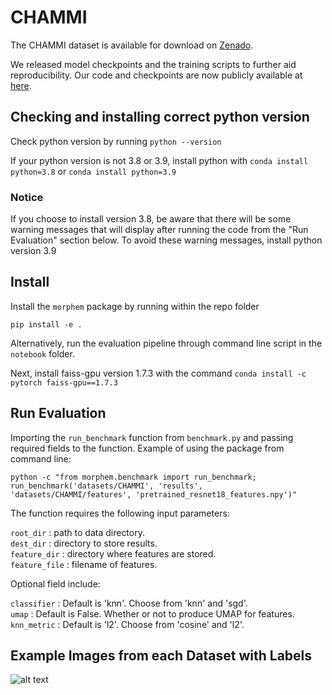 # CHAMMI

The CHAMMI dataset is available for download on [Zenado](https://zenodo.org/record/7988357).

We released model checkpoints and the training scripts to further aid reproducibility. 
Our code and checkpoints are now publicly available at [here](https://github.com/chaudatascience/channel_adaptive_models).

## Checking and installing correct python version

Check python version by running `python --version`

If your python version is not 3.8 or 3.9, install python with
`conda install python=3.8` or `conda install python=3.9`

### Notice

If you choose to install version 3.8, be aware that there will be some warning messages that will
display after running the code from the "Run Evaluation" section below. To avoid these warning
messages, install python version 3.9


## Install

Install the `morphem` package by running within the repo folder
```
pip install -e .
```
Alternatively, run the evaluation pipeline through command line script in the `notebook` folder.

Next, install faiss-gpu version 1.7.3 with the command `conda install -c pytorch faiss-gpu==1.7.3`


## Run Evaluation 

Importing the `run_benchmark` function from `benchmark.py` and passing required fields to the function.
Example of using the package from command line:
```
python -c "from morphem.benchmark import run_benchmark; 
run_benchmark('datasets/CHAMMI', 'results', 
'datasets/CHAMMI/features', 'pretrained_resnet18_features.npy')"
```
The function requires the following input parameters:  

`root_dir` : path to data directory.  
`dest_dir` : directory to store results.  
`feature_dir` : directory where features are stored.  
`feature_file` : filename of features.  

Optional field include:  

`classifier` : Default is 'knn'. Choose from 'knn' and 'sgd'.  
`umap` : Default is False. Whether or not to produce UMAP for features. 
`knn_metric` : Default is 'l2'. Choose from 'cosine' and 'l2'.

## Example Images from each Dataset with Labels
![alt text](https://github.com/broadinstitute/MorphEm/blob/main/example_image.png)
